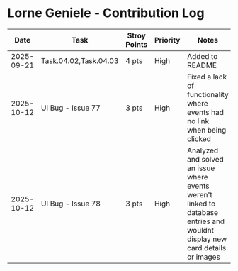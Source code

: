 # Lorne Geniele -  Contribution Log

| Date       | Task           | Stroy Points | Priority | Notes |
|------------|------------------|------------|------------|-------|
| 2025-09-21 | Task.04.02,Task.04.03 | 4 pts      | High | Added to README |
| 2025-10-12  | UI Bug - Issue 77  | 3 pts      | High |  Fixed a lack of functionality where events had no link when being clicked|
| 2025-10-12  | UI Bug - Issue 78  | 3 pts       | High | Analyzed and solved an issue where events weren't linked to database entries and wouldnt display new card details or images |


